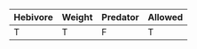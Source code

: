 | Hebivore | Weight | Predator | Allowed |
| -------- | ------ | -------- | ------- |
| T        | T      | F        | T       |

